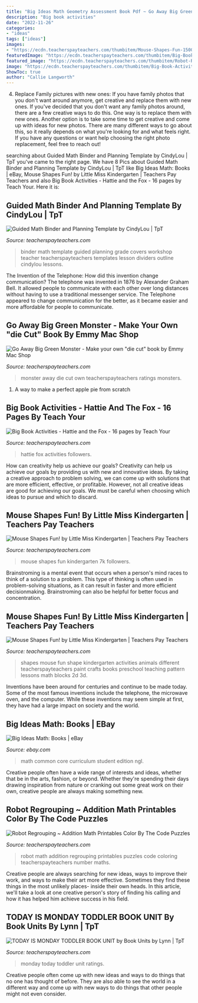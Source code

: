 ```yaml
---
title: "Big Ideas Math Geometry Assessment Book Pdf ~ Go Away Big Green Monster"
description: "Big book activities"
date: "2022-11-26"
categories:
- "ideas"
tags: ["ideas"]
images:
- "https://ecdn.teacherspayteachers.com/thumbitem/Mouse-Shapes-Fun-1500873672/original-331954-4.jpg"
featuredImage: "https://ecdn.teacherspayteachers.com/thumbitem/Big-Book-Activities-Hattie-and-the-Fox-16-pages-1777065-1427097905/original-1777065-4.jpg"
featured_image: "https://ecdn.teacherspayteachers.com/thumbitem/Robot-Regrouping-Addition-Math-Printables-Color-By-The-Code-Puzzles-1096151-1500873710/original-1096151-2.jpg"
image: "https://ecdn.teacherspayteachers.com/thumbitem/Big-Book-Activities-Hattie-and-the-Fox-16-pages-1777065-1427097905/original-1777065-4.jpg"
ShowToc: true
author: "Callie Langworth"
---
```



4. Replace Family pictures with new ones: If you have family photos that you don't want around anymore, get creative and replace them with new ones.
If you've decided that you don't want any family photos around, there are a few creative ways to do this. One way is to replace them with new ones. Another option is to take some time to get creative and come up with ideas for new photos. There are many different ways to go about this, so it really depends on what you're looking for and what feels right. If you have any questions or want help choosing the right photo replacement, feel free to reach out!

	

		
searching about Guided Math Binder and Planning Template by CindyLou | TpT you've came to the right page. We have 8 Pics about Guided Math Binder and Planning Template by CindyLou | TpT like Big Ideas Math: Books | eBay, Mouse Shapes Fun! by Little Miss Kindergarten | Teachers Pay Teachers and also Big Book Activities - Hattie and the Fox - 16 pages by Teach Your. Here it is:
		
    
## Guided Math Binder And Planning Template By CindyLou | TpT

<img loading=lazy src="https://ecdn.teacherspayteachers.com/thumbitem/Guided-Math-Binder-and-Planning-Template-007254100-1369095132-1374012735/original-704068-1.jpg" onerror="this.onerror=null;this.src='https://tse2.mm.bing.net/th?id=OIP.uwUGFfq8e0_u5jo_U3WMagAAAA&amp;pid=15.1';" alt="Guided Math Binder and Planning Template by CindyLou | TpT">

_Source: teacherspayteachers.com_

>binder math template guided planning grade covers workshop teacher teacherspayteachers templates lesson dividers outline cindylou lessons. 

	

The Invention of the Telephone: How did this invention change communication?
The telephone was invented in 1876 by Alexander Graham Bell. It allowed people to communicate with each other over long distances without having to use a traditional messenger service. The Telephone appeared to change communication for the better, as it became easier and more affordable for people to communicate.

    
## Go Away Big Green Monster - Make Your Own &quot;die Cut&quot; Book By Emmy Mac Shop

<img loading=lazy src="https://ecdn.teacherspayteachers.com/thumbitem/Go-Away-Big-Green-Monster-Make-your-own-die-cut-book-1500873456/original-636672-1.jpg" onerror="this.onerror=null;this.src='https://tse3.mm.bing.net/th?id=OIP.VUsZuo0SsaM0fqPP0eASmgAAAA&amp;pid=15.1';" alt="Go Away Big Green Monster - Make your own &quot;die cut&quot; book by Emmy Mac Shop">

_Source: teacherspayteachers.com_

>monster away die cut own teacherspayteachers ratings monsters. 

	

1. A way to make a perfect apple pie from scratch 

    
## Big Book Activities - Hattie And The Fox - 16 Pages By Teach Your

<img loading=lazy src="https://ecdn.teacherspayteachers.com/thumbitem/Big-Book-Activities-Hattie-and-the-Fox-16-pages-1777065-1427097905/original-1777065-4.jpg" onerror="this.onerror=null;this.src='https://tse4.mm.bing.net/th?id=OIP.rAk651XJfnOmkymcVqkrhAAAAA&amp;pid=15.1';" alt="Big Book Activities - Hattie and the Fox - 16 pages by Teach Your">

_Source: teacherspayteachers.com_

>hattie fox activities followers. 

	

How can creativity help us achieve our goals?
Creativity can help us achieve our goals by providing us with new and innovative ideas. By taking a creative approach to problem solving, we can come up with solutions that are more efficient, effective, or profitable. However, not all creative ideas are good for achieving our goals. We must be careful when choosing which ideas to pursue and which to discard.

    
## Mouse Shapes Fun! By Little Miss Kindergarten | Teachers Pay Teachers

<img loading=lazy src="https://ecdn.teacherspayteachers.com/thumbitem/Mouse-Shapes-Fun-1500873672/original-331954-4.jpg" onerror="this.onerror=null;this.src='https://tse1.mm.bing.net/th?id=OIP.EvFf5h72Vu0ts-KQX8OnoAAAAA&amp;pid=15.1';" alt="Mouse Shapes Fun! by Little Miss Kindergarten | Teachers Pay Teachers">

_Source: teacherspayteachers.com_

>mouse shapes fun kindergarten 7k followers. 

	

Brainstroming is a mental event that occurs when a person's mind races to think of a solution to a problem. This type of thinking is often used in problem-solving situations, as it can result in faster and more efficient decisionmaking. Brainstroming can also be helpful for better focus and concentration.

    
## Mouse Shapes Fun! By Little Miss Kindergarten | Teachers Pay Teachers

<img loading=lazy src="https://ecdn.teacherspayteachers.com/thumbitem/Mouse-Shapes-Fun-1500873672/original-331954-1.jpg" onerror="this.onerror=null;this.src='https://tse3.mm.bing.net/th?id=OIP.dV-9sTb9emC-TOPes71AnAAAAA&amp;pid=15.1';" alt="Mouse Shapes Fun! by Little Miss Kindergarten | Teachers Pay Teachers">

_Source: teacherspayteachers.com_

>shapes mouse fun shape kindergarten activities animals different teacherspayteachers paint crafts books preschool teaching pattern lessons math blocks 2d 3d. 

	

Inventions have been around for centuries and continue to be made today. Some of the most famous inventions include the telephone, the microwave oven, and the computer. While these inventions may seem simple at first, they have had a large impact on society and the world.

    
## Big Ideas Math: Books | EBay

<img loading=lazy src="http://i.ebayimg.com/00/s/NTAwWDMzOA==/z/C5sAAOxyVLNS-owX/$_3.JPG?set_id=2" onerror="this.onerror=null;this.src='https://tse1.mm.bing.net/th?id=OIP.V7DonsBSydRci-YaF-k4TwAAAA&amp;pid=15.1';" alt="Big Ideas Math: Books | eBay">

_Source: ebay.com_

>math common core curriculum student edition ngl. 

	

Creative people often have a wide range of interests and ideas, whether that be in the arts, fashion, or beyond. Whether they're spending their days drawing inspiration from nature or cranking out some great work on their own, creative people are always making something new.

    
## Robot Regrouping ~ Addition Math Printables Color By The Code Puzzles

<img loading=lazy src="https://ecdn.teacherspayteachers.com/thumbitem/Robot-Regrouping-Addition-Math-Printables-Color-By-The-Code-Puzzles-1096151-1500873710/original-1096151-2.jpg" onerror="this.onerror=null;this.src='https://tse1.mm.bing.net/th?id=OIP.IXzCdwW_JrQFIp_6YFtmgAAAAA&amp;pid=15.1';" alt="Robot Regrouping ~ Addition Math Printables Color By The Code Puzzles">

_Source: teacherspayteachers.com_

>robot math addition regrouping printables puzzles code coloring teacherspayteachers number maths. 

	

Creative people are always searching for new ideas, ways to improve their work, and ways to make their art more effective. Sometimes they find these things in the most unlikely places- inside their own heads. In this article, we'll take a look at one creative person's story of finding his calling and how it has helped him achieve success in his field.

    
## TODAY IS MONDAY TODDLER BOOK UNIT By Book Units By Lynn | TpT

<img loading=lazy src="https://ecdn.teacherspayteachers.com/thumbitem/TODAY-IS-MONDAY-TODDLER-BOOK-UNIT-3825061-1530445786/original-3825061-1.jpg" onerror="this.onerror=null;this.src='https://tse2.mm.bing.net/th?id=OIP.zLimypNOGjMNB0mSiPwBlAAAAA&amp;pid=15.1';" alt="TODAY IS MONDAY TODDLER BOOK UNIT by Book Units by Lynn | TpT">

_Source: teacherspayteachers.com_

>monday today toddler unit ratings. 

	

Creative people often come up with new ideas and ways to do things that no one has thought of before. They are also able to see the world in a different way and come up with new ways to do things that other people might not even consider.

